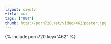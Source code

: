 ```yaml
--- 
layout: sieutv
title: 462
tags: ["000"]
thumb: http://porn720.net/video/462/poster.jpg
---
```

{% include porn720 key="462" %} 
